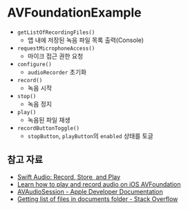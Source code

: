 # AVFoundationExample

- `getListOfRecordingFiles()`
  - 앱 내에 저장된 녹음 파일 목록 출력(Console)
- `requestMicrophoneAccess()`
  - 마이크 접근 권한 요청
- `configure()`
  - `audioRecorder` 초기화
- `record()`
  - 녹음 시작
- `stop()`
  - 녹음 정지
- `play()`
  - 녹음된 파일 재생
- `recordButtonToggle()`
  - `stopButton`, `playButton`의 `enabled` 상태를 토글

## 참고 자료

- [Swift Audio: Record, Store, and Play](https://medium.com/swift2go/swift-audio-record-store-and-play-af965bf92b26)
- [Learn how to play and record audio on iOS AVFoundation](https://blog.devgenius.io/ios-avfoundation-series-part-1-4eebaa837d9c)
- [AVAudioSession - Apple Developer Documentation](https://developer.apple.com/documentation/avfaudio/avaudiosession)
- [Getting list of files in documents folder - Stack Overflow](https://stackoverflow.com/questions/27721418/getting-list-of-files-in-documents-folder/27722526)